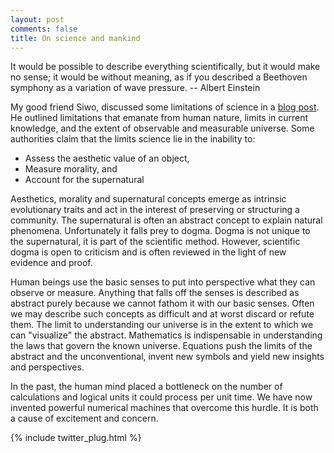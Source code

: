 ```yaml
---
layout: post
comments: false
title: On science and mankind
---
```

<p class="message">
It would be possible to describe everything scientifically, but it would make no sense; 
it would be without meaning, as if you described a Beethoven symphony as a variation of wave pressure.
-- Albert Einstein
</p>

My good friend Siwo, discussed some limitations of science in a [blog post](https://www.linkedin.com/pulse/understanding-limits-science-key-solving-grand-challenges-siwo?trk=hb_ntf_MEGAPHONE_ARTICLE_POST).
He outlined limitations that emanate from human nature, 
limits in current knowledge, and the extent of observable and 
measurable universe. Some authorities claim that the limits science lie in the inability to:

* Assess the aesthetic value of an object,
* Measure morality, and
* Account for the supernatural

Aesthetics, morality and supernatural concepts emerge as intrinsic evolutionary traits and act in the interest of preserving or structuring a community.
The supernatural is often an abstract concept to explain natural phenomena. Unfortunately it falls prey to dogma. Dogma is not unique 
to the supernatural, it is part of the scientific method. However, scientific dogma is open to criticism and is often reviewed in the light of new evidence and proof.

Human beings use the basic senses to put into perspective what they can observe or measure. Anything that falls off the senses is described as abstract purely because we cannot fathom it with our basic senses. Often we may describe such concepts as difficult and at worst discard or refute them.
The limit to understanding our universe is in the extent to which we can "visualize" the abstract. Mathematics is indispensable in 
understanding the laws that govern the known universe. Equations push the limits of the abstract and the unconventional, invent new symbols
and yield new insights and perspectives. 

In the past, the human mind placed a bottleneck on the number of calculations and logical units it could process per unit time.
We have now invented powerful numerical machines that overcome this hurdle. It is both a cause of excitement and concern.

{% include twitter_plug.html %}

